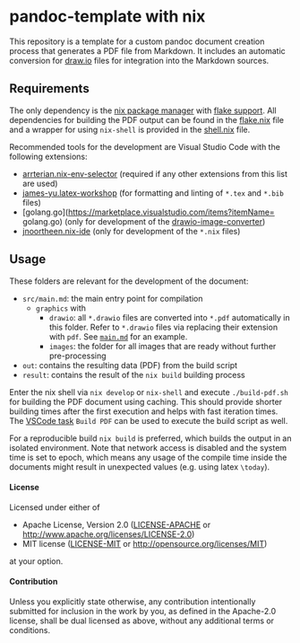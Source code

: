# pandoc-template with nix

This repository is a template for a custom pandoc document creation process that generates a PDF file from Markdown.
It includes an automatic conversion for [draw.io](https://www.diagrams.net/) files for integration into the Markdown sources.

## Requirements

The only dependency is the [nix package manager](https://nixos.org/download.html) with [flake support](https://nixos.wiki/wiki/Flakes).
All dependencies for building the PDF output can be found in the [flake.nix](flake.nix) file and a wrapper for using `nix-shell` is provided in the [shell.nix](shell.nix) file.

Recommended tools for the development are Visual Studio Code with the following extensions:
* [arrterian.nix-env-selector](https://marketplace.visualstudio.com/items?itemName=arrterian.nix-env-selector) (required if any other extensions from this list are used)
* [james-yu.latex-workshop](https://marketplace.visualstudio.com/items?itemName=James-Yu.latex-workshop) (for formatting and linting of `*.tex` and `*.bib` files)
* [golang.go](https://marketplace.visualstudio.com/items?itemName=
golang.go) (only for development of the [drawio-image-converter](drawio-image-converter/graphics.go))
* [jnoortheen.nix-ide](https://marketplace.visualstudio.com/items?itemName=jnoortheen.nix-ide) (only for development of the `*.nix` files)

## Usage

These folders are relevant for the development of the document:
* `src/main.md`: the main entry point for compilation
  * `graphics` with
    * `drawio`: all `*.drawio` files are converted into `*.pdf` automatically in this folder. Refer to `*.drawio` files via replacing their extension with `pdf`. See [`main.md`](src/main.md) for an example.
    * `images`: the folder for all images that are ready without further pre-processing
* `out`: contains the resulting data (PDF) from the build script
* `result`: contains the result of the `nix build` building process

Enter the nix shell via `nix develop` or `nix-shell` and execute `./build-pdf.sh` for building the PDF document using caching.
This should provide shorter building times after the first execution and helps with fast iteration times.
The [VSCode task](https://code.visualstudio.com/docs/editor/tasks) `Build PDF` can be used to execute the build script as well.

For a reproducible build `nix build` is preferred, which builds the output in an isolated environment.
Note that network access is disabled and the system time is set to epoch, which means any usage of the compile time inside the documents might result in unexpected values (e.g. using latex `\today`).

#### License

Licensed under either of

 * Apache License, Version 2.0
   ([LICENSE-APACHE](LICENSES/Apache-2.0.txt) or http://www.apache.org/licenses/LICENSE-2.0)
 * MIT license
   ([LICENSE-MIT](LICENSES/MIT.txt) or http://opensource.org/licenses/MIT)

at your option.

#### Contribution

Unless you explicitly state otherwise, any contribution intentionally submitted
for inclusion in the work by you, as defined in the Apache-2.0 license, shall be
dual licensed as above, without any additional terms or conditions.
